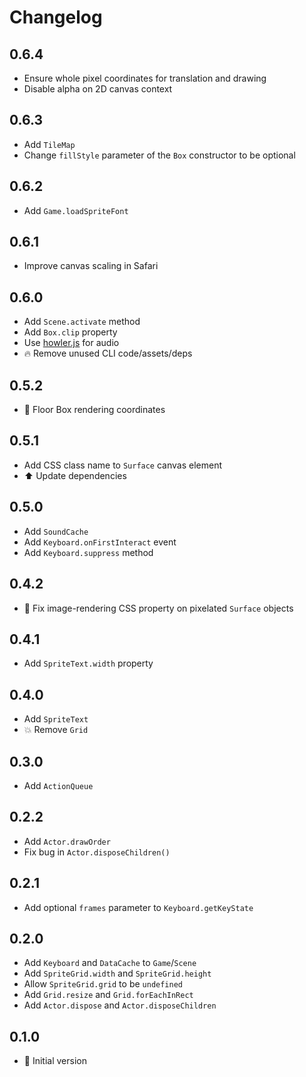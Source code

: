 # Changelog

## 0.6.4

* Ensure whole pixel coordinates for translation and drawing
* Disable alpha on 2D canvas context

## 0.6.3

* Add `TileMap`
* Change `fillStyle` parameter of the `Box` constructor to be optional

## 0.6.2

* Add `Game.loadSpriteFont`

## 0.6.1

* Improve canvas scaling in Safari

## 0.6.0

* Add `Scene.activate` method
* Add `Box.clip` property
* Use [howler.js](https://howlerjs.com) for audio
* :fire: Remove unused CLI code/assets/deps

## 0.5.2

* :bug: Floor Box rendering coordinates

## 0.5.1

* Add CSS class name to `Surface` canvas element
* :arrow_up: Update dependencies

## 0.5.0

* Add `SoundCache`
* Add `Keyboard.onFirstInteract` event
* Add `Keyboard.suppress` method

## 0.4.2

* :bug: Fix image-rendering CSS property on pixelated `Surface` objects

## 0.4.1

* Add `SpriteText.width` property

## 0.4.0

* Add `SpriteText`
* :boom: Remove `Grid`

## 0.3.0

* Add `ActionQueue`

## 0.2.2

* Add `Actor.drawOrder`
* Fix bug in `Actor.disposeChildren()`

## 0.2.1

* Add optional `frames` parameter to `Keyboard.getKeyState`

## 0.2.0

* Add `Keyboard` and `DataCache` to `Game`/`Scene`
* Add `SpriteGrid.width` and `SpriteGrid.height`
* Allow `SpriteGrid.grid` to be `undefined`
* Add `Grid.resize` and `Grid.forEachInRect`
* Add `Actor.dispose` and `Actor.disposeChildren`

## 0.1.0

* :rocket: Initial version
